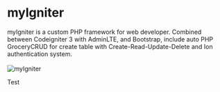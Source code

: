myIgniter
=========
myIgniter is a custom PHP framework for web developer. Combined between Codeigniter 3 with AdminLTE, and Bootstrap, include auto PHP GroceryCRUD for create table with Create-Read-Update-Delete and Ion authentication system.
<br><br>
<img src="https://github.com/asrul10/myIgniter/blob/master/mysql/myIgniter.png?raw=true" border="0" alt="myIgniter">

Test